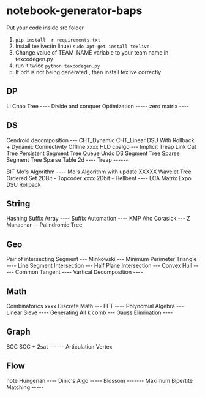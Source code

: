 # notebook-generator-baps

Put your code inside src folder

1. `pip install -r requirements.txt`
2. Install texlive:(in linux) `sudo apt-get install texlive`
3. Change value of TEAM_NAME variable to your team name in texcodegen.py
4. run it twice `python texcodegen.py`
5. If pdf is not being generated , then install texlive correctly 


DP
-----
Li Chao Tree ----
Divide and conquer Optimization -----
zero matrix ----


DS
-----
Cendroid decomposition ---
CHT_Dynamic
CHT_Linear
DSU With Rollback + Dynamic Connectivity Offline xxxx
HLD cpalgo ---
Implicit Treap
Link Cut Tree
Persistent Segment Tree
Queue Undo DS
Segment Tree
Sparse Segment Tree
Sparse Table 2d ----
Treap  ------

BIT
Mo's Algorithm ----
Mo's Algorithm with update XXXXX
Wavelet Tree
Ordered Set
2DBit - Topcoder xxxx
2Dbit - Hellbent ----
LCA
Matrix Expo
DSU Rollback

String
-----
Hashing
Suffix Array ----
Suffix Automation ----
KMP 
Aho Corasick --- 
Z
Manachar -- 
Palindromic Tree

Geo
---- 
Pair of intersecting Segment ---
Minkowski ---
Minimum Perimeter Triangle ----
Line Segment Intersection --- 
Half Plane Intersection ---
Convex Hull -----
Common Tangent ----
Vartical Decomposition ----

Math
----
Combinatorics xxxx
Discrete Math  ---
FFT ----
Polynomial Algebra ---
Linear Sieve ----
Generating All k comb ---
Gauss Elimination ---- 

Graph
-----
SCC
SCC + 2sat ------
Articulation Vertex

Flow
----
note
Hungerian ----
Dinic's Algo -----
Blossom -------
Maximum Bipertite Matching -----